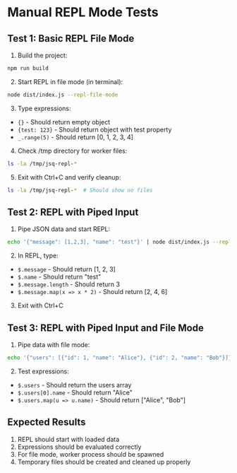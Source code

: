# Manual REPL Mode Tests

## Test 1: Basic REPL File Mode

1. Build the project:
```bash
npm run build
```

2. Start REPL in file mode (in terminal):
```bash
node dist/index.js --repl-file-mode
```

3. Type expressions:
- `{}` - Should return empty object
- `{test: 123}` - Should return object with test property
- `_.range(5)` - Should return [0, 1, 2, 3, 4]

4. Check /tmp directory for worker files:
```bash
ls -la /tmp/jsq-repl-*
```

5. Exit with Ctrl+C and verify cleanup:
```bash
ls -la /tmp/jsq-repl-*  # Should show no files
```

## Test 2: REPL with Piped Input

1. Pipe JSON data and start REPL:
```bash
echo '{"message": [1,2,3], "name": "test"}' | node dist/index.js --repl
```

2. In REPL, type:
- `$.message` - Should return [1, 2, 3]
- `$.name` - Should return "test"
- `$.message.length` - Should return 3
- `$.message.map(x => x * 2)` - Should return [2, 4, 6]

3. Exit with Ctrl+C

## Test 3: REPL with Piped Input and File Mode

1. Pipe data with file mode:
```bash
echo '{"users": [{"id": 1, "name": "Alice"}, {"id": 2, "name": "Bob"}]}' | node dist/index.js --repl --repl-file-mode
```

2. Test expressions:
- `$.users` - Should return the users array
- `$.users[0].name` - Should return "Alice"
- `$.users.map(u => u.name)` - Should return ["Alice", "Bob"]

## Expected Results

1. REPL should start with loaded data
2. Expressions should be evaluated correctly
3. For file mode, worker process should be spawned
4. Temporary files should be created and cleaned up properly